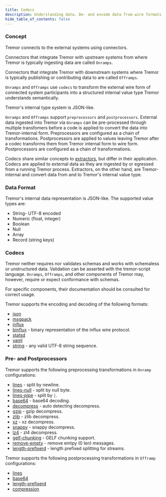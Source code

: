 ```yaml
---
title: Codecs
description: Understanding data. De- and encode data from wire formats.
hide_table_of_contents: false
---
```


### Concept

Tremor connects to the external systems using connectors.

Connectors that integrate Tremor with upstream systems from where Tremor is typically ingesting data are called `Onramps`.

Connectors that integrate Tremor with downstream systems where Tremor is typically publishing or contributing data to are called `Offramps`.

`Onramps` and `Offramps` use `codecs` to transform the external wire form of connected system participants into a structured internal value type Tremor understands semantically.

Tremor's internal type system is JSON-like.

`Onramps` and `Offramps` support `preprocessors` and `postprocessors`. External data ingested into Tremor via `Onramps` can be pre-processed through multiple transfomers before a code is applied to convert the data into Tremor-internal form. Preprocessors are configured as a chain of transformations. Postprocessors
are applied to values leaving Tremor after a codec transforms them from Tremor internal form to wire form. Postprocessors are configured as a chain of transformations.

Codecs share similar concepts to [extractors](/docs/tremor-script/#extractors), but differ in their application. Codecs are applied to external data as they are ingested by or egressed from a running Tremor process.
Extractors, on the other hand, are Tremor-internal and convert data from and to Tremor's internal value type.

### Data Format

Tremor's internal data representation is JSON-like. The supported value types are:

* String- UTF-8 encoded
* Numeric (float, integer)
* Boolean
* Null
* Array
* Record (string keys)

### Codecs

Tremor neither requires nor validates schemas and works with schemaless or unstructured data. Validation can be asserted with the tremor-script language. `Onramps`, `Offramps`, and other components of Tremor may, however, require or expect conformance with schemas.

For specific components, their documentation should be consulted for correct usage.

Tremor supports the encoding and decoding of the following formats:

* [json](/docs/Artefacts/codecs#json)
* [msgpack](/docs/Artefacts/codecs#msgpack)
* [influx](/docs/Artefacts/codecs#influx)
* [binflux](/docs/Artefacts/codecs#binflux) - binary representation of the influx wire protocol.
* [statsd](/docs/Artefacts/codecs#statsd)
* [yaml](/docs/Artefacts/codecs#yaml)
* [string](/docs/Artefacts/codecs#string) - any valid UTF-8 string sequence.

<h3 class="section-head" id="h-concept"><a href="#h-codecs"></a>Pre- and Postprocessors</h3>

Tremor supports the following preprocessing transformations in `Onramp` configurations:

* [lines](/docs/Artefacts/preprocessors/#lines) - split by newline.
* [lines-null](/docs/Artefacts/preprocessors/#lines-null) - split by null byte.
* [lines-pipe](/docs/Artefacts/preprocessors/#lines-pipe) - split by `|`.
* [base64](/docs/Artefacts/preprocessors/#base64) - base64 decoding.
* [decompress](/docs/Artefacts/preprocessors/#decompress) - auto detecting decompress.
* [gzip](/docs/Artefacts/preprocessors/#gzip) - gzip decompress.
* [zlib](/docs/Artefacts/preprocessors/#zlib) - zlib decompress.
* [xz](/docs/Artefacts/preprocessors/#xz) - xz decompress.
* [snappy](/docs/Artefacts/preprocessors/#snappy) - snappy decompress.
* [lz4](/docs/Artefacts/preprocessors/#lz4) - zl4 decompress.
* [gelf-chunking](/docs/Artefacts/preprocessors/#gelf-chunking) - GELF chunking support.
* [remove-empty](/docs/Artefacts/preprocessors/#remove-empty) - remove emtpy (0 len) messages.
* [length-prefixerd](/docs/Artefacts/preprocessors/#length-prefixerd) - length prefixed splitting for streams.

Tremor supports the following postprocessing transformations in `Offramp` configurations:

* [lines](/docs/Artefacts/postprocessors/#lines)
* [base64](/docs/Artefacts/postprocessors/#base64)
* [length-prefixerd](/docs/Artefacts/postprocessors/#length-prefixerd)
* [compression](/docs/Artefacts/postprocessors/#compression)
